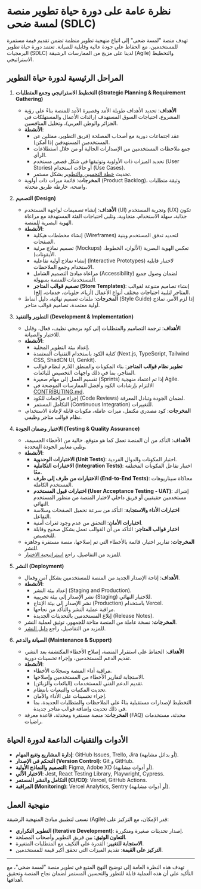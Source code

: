 # نظرة عامة على دورة حياة تطوير منصة لمسة ضحى (SDLC)

تهدف منصة "لمسة ضحى" إلى اتباع منهجية تطوير منظمة تضمن تقديم قيمة مستمرة للمستخدمين، مع الحفاظ على جودة عالية وقابلية للصيانة. تعتمد دورة حياة تطوير البرمجيات (SDLC) لدينا على مزيج من الممارسات الرشيقة (Agile) والتخطيط الاستراتيجي.

## المراحل الرئيسية لدورة حياة التطوير

1.  **التخطيط الاستراتيجي وجمع المتطلبات (Strategic Planning & Requirement Gathering)**
    *   **الأهداف**: تحديد الأهداف طويلة الأمد وقصيرة الأمد للمنصة بناءً على رؤية المشروع، احتياجات السوق المستهدف (رائدات الأعمال والمستهلكات في الجزائر والوطن العربي)، وتحليل المنافسين.
    *   **الأنشطة**:
        *   عقد اجتماعات دورية مع أصحاب المصلحة (فريق التطوير، ممثلين عن المستخدمين المستهدفين إذا أمكن).
        *   جمع ملاحظات المستخدمين من الإصدارات الحالية أو من خلال استطلاعات الرأي.
        *   تحديد الميزات ذات الأولوية وتوثيقها في شكل قصص مستخدم (User Stories) أو حالات استخدام (Use Cases).
        *   تحديث [خطة التحسين والتطوير](./feature-enhancement-plan.md) بشكل مستمر.
    *   **المخرجات**: قائمة ميزات ذات أولوية (Product Backlog)، وثيقة متطلبات واضحة، خارطة طريق محدثة.

2.  **التصميم (Design)**
    *   **الأهداف**: إنشاء تصميمات لواجهة المستخدم (UI) وتجربة المستخدم (UX) تكون جذابة، سهلة الاستخدام، متجاوبة، وتلبي احتياجات الفئة المستهدفة مع مراعاة الهوية البصرية للمنصة.
    *   **الأنشطة**:
        *   إنشاء مخططات هيكلية (Wireframes) لتحديد تدفق المستخدم وبنية الصفحات.
        *   تصميم نماذج مرئية (Mockups) تعكس الهوية البصرية (الألوان، الخطوط، الأيقونات).
        *   إنشاء نماذج أولية تفاعلية (Interactive Prototypes) لاختبار قابلية الاستخدام وجمع الملاحظات.
        *   مراعاة مبادئ التصميم الشامل (Accessibility) لضمان وصول جميع المستخدمات للمنصة بسهولة.
        *   **تصميم قوالب المتاجر (Store Templates)**: إنشاء تصاميم متنوعة لقوالب المتاجر لتلبية احتياجات مختلف أنواع الأعمال (أزياء، حلويات، خدمات، إلخ).
    *   **المخرجات**: ملفات تصميم نهائية، دليل أنماط (Style Guide) إذا لزم الأمر، نماذج أولية معتمدة، تصاميم قوالب متاجر.

3.  **التطوير والتنفيذ (Development & Implementation)**
    *   **الأهداف**: ترجمة التصاميم والمتطلبات إلى كود برمجي نظيف، فعال، وقابل للاختبار والصيانة.
    *   **الأنشطة**:
        *   إعداد بيئة التطوير المحلية.
        *   كتابة الكود باستخدام التقنيات المعتمدة (Next.js, TypeScript, Tailwind CSS, ShadCN UI, Genkit).
        *   **تطوير نظام قوالب المتاجر**: بناء المكونات والمنطق اللازم لنظام قوالب المتاجر، بما في ذلك واجهات التخصيص للبائعات.
        *   تقسيم العمل إلى مهام صغيرة (Sprints) إذا تم اعتماد منهجية Agile.
        *   الالتزام بإرشادات الكود وأفضل الممارسات الموضحة في [CONTRIBUTING.md](./../CONTRIBUTING.md).
        *   إجراء مراجعات للكود (Code Reviews) لضمان الجودة وتبادل المعرفة.
        *   التكامل المستمر (Continuous Integration) للتغييرات.
    *   **المخرجات**: كود مصدري مكتمل، ميزات عاملة، مكونات قابلة لإعادة الاستخدام، نظام قوالب متاجر وظيفي.

4.  **الاختبار وضمان الجودة (Testing & Quality Assurance)**
    *   **الأهداف**: التأكد من أن المنصة تعمل كما هو متوقع، خالية من الأخطاء الجسيمة، وتلبي معايير الجودة المحددة.
    *   **الأنشطة**:
        *   **الاختبارات الوحدوية (Unit Tests)**: اختبار المكونات والدوال الفردية.
        *   **الاختبارات التكاملية (Integration Tests)**: اختبار تفاعل المكونات المختلفة معًا.
        *   **الاختبارات من طرف إلى طرف (End-to-End Tests)**: محاكاة سيناريوهات المستخدم الكاملة.
        *   **اختبارات قبول المستخدم (User Acceptance Testing - UAT)**: إشراك مستخدمين حقيقيين أو فريق داخلي لاختبار المنصة من منظور المستخدم النهائي.
        *   **اختبارات الأداء والاستجابة**: التأكد من سرعة تحميل الصفحات وسلاسة التفاعل.
        *   **اختبارات الأمان**: التحقق من عدم وجود ثغرات أمنية.
        *   **اختبار قوالب المتاجر**: التأكد من أن القوالب تعمل بشكل صحيح وقابلة للتخصيص.
    *   **المخرجات**: تقارير اختبار، قائمة بالأخطاء التي تم إصلاحها، منصة مستقرة وجاهزة للنشر.
    *   للمزيد من التفاصيل، راجع [استراتيجية الاختبار](./testing-strategy.md).


5.  **النشر (Deployment)**
    *   **الأهداف**: إتاحة الإصدار الجديد من المنصة للمستخدمين بشكل آمن وفعال.
    *   **الأنشطة**:
        *   إعداد بيئة النشر (Staging and Production).
        *   نشر الإصدار إلى بيئة تجريبية (Staging) للاختبار النهائي.
        *   نشر الإصدار إلى بيئة الإنتاج (Production) باستخدام Vercel.
        *   مراقبة عملية النشر والتأكد من نجاحها.
        *   إبلاغ المستخدمين بالتحديثات الجديدة (Release Notes).
    *   **المخرجات**: نسخة عاملة من المنصة متاحة للجمهور، توثيق لعملية النشر.
    *   للمزيد من التفاصيل، راجع [دليل النشر](./deployment-guide.md).

6.  **الصيانة والدعم (Maintenance & Support)**
    *   **الأهداف**: الحفاظ على استقرار المنصة، إصلاح الأخطاء المكتشفة بعد النشر، تقديم الدعم للمستخدمين، وإجراء تحسينات دورية.
    *   **الأنشطة**:
        *   مراقبة أداء المنصة وسجلات الأخطاء.
        *   الاستجابة لتقارير الأخطاء من المستخدمين وإصلاحها.
        *   تقديم الدعم الفني للمستخدمات (البائعات والزبائن).
        *   تحديث المكتبات والتبعيات بانتظام.
        *   إجراء تحسينات على الأداء والأمان.
        *   التخطيط لإصدارات مستقبلية بناءً على الملاحظات والمتطلبات الجديدة، بما في ذلك تحديث وإضافة قوالب متاجر جديدة.
    *   **المخرجات**: منصة مستقرة ومحدثة، قاعدة معرفة (FAQ) محدثة، مستخدمات راضيات.

## الأدوات والتقنيات الداعمة لدورة الحياة

*   **إدارة المشاريع وتتبع المهام**: GitHub Issues, Trello, Jira (أو بدائل مشابهة).
*   **التحكم في الإصدار (Version Control)**: Git و GitHub.
*   **التصميم والنماذج الأولية**: Figma, Adobe XD (أو أدوات مشابهة).
*   **الاختبار الآلي**: Jest, React Testing Library, Playwright, Cypress.
*   **التكامل والنشر المستمر (CI/CD)**: Vercel, GitHub Actions.
*   **المراقبة (Monitoring)**: Vercel Analytics, Sentry (أو أدوات مشابهة).

## منهجية العمل

نسعى لتطبيق مبادئ المنهجية الرشيقة (Agile) قدر الإمكان، مع التركيز على:

*   **التطوير التكراري (Iterative Development)**: إصدار تحديثات صغيرة ومتكررة.
*   **التعاون الوثيق**: بين فريق التطوير وأصحاب المصلحة.
*   **الاستجابة للتغيير**: القدرة على التكيف مع المتطلبات المتغيرة.
*   **التركيز على القيمة**: تقديم الميزات التي تحقق أكبر قيمة للمستخدمين.

---
تهدف هذه النظرة العامة إلى توضيح النهج المتبع في تطوير منصة "لمسة ضحى"، مع التأكيد على أن هذه العملية قابلة للتطور والتحسين المستمر لضمان نجاح المنصة وتحقيق أهدافها.
